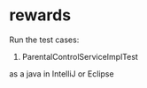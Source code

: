 # rewards

Run the test cases:

1) ParentalControlServiceImplTest

as a java in IntelliJ or Eclipse
